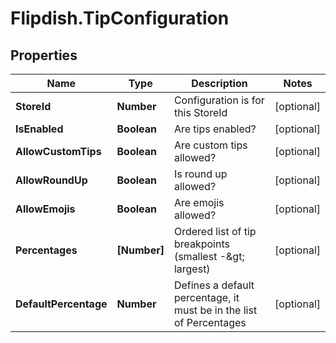 # Flipdish.TipConfiguration

## Properties

Name | Type | Description | Notes
------------ | ------------- | ------------- | -------------
**StoreId** | **Number** | Configuration is for this StoreId | [optional] 
**IsEnabled** | **Boolean** | Are tips enabled? | [optional] 
**AllowCustomTips** | **Boolean** | Are custom tips allowed? | [optional] 
**AllowRoundUp** | **Boolean** | Is round up allowed? | [optional] 
**AllowEmojis** | **Boolean** | Are emojis allowed? | [optional] 
**Percentages** | **[Number]** | Ordered list of tip breakpoints (smallest -&amp;gt; largest) | [optional] 
**DefaultPercentage** | **Number** | Defines a default percentage, it must be in the list of Percentages | [optional] 


